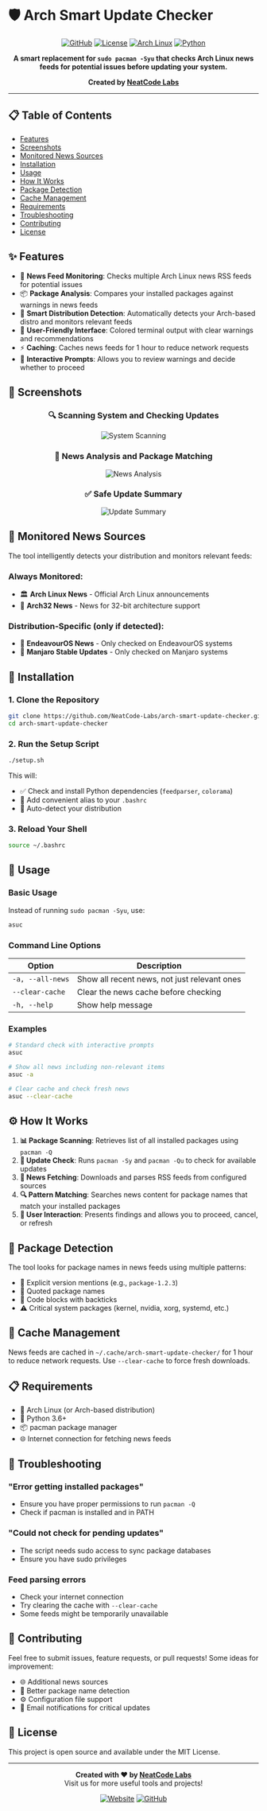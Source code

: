 # 🛡️ Arch Smart Update Checker

<div align="center">

[![GitHub](https://img.shields.io/badge/GitHub-NeatCode--Labs-blue?style=flat-square&logo=github)](https://github.com/NeatCode-Labs/arch-smart-update-checker)
[![License](https://img.shields.io/badge/License-MIT-green?style=flat-square)](LICENSE)
[![Arch Linux](https://img.shields.io/badge/Arch%20Linux-Compatible-1793D1?style=flat-square&logo=arch-linux)](https://archlinux.org/)
[![Python](https://img.shields.io/badge/Python-3.6%2B-blue?style=flat-square&logo=python)](https://www.python.org/)

**A smart replacement for `sudo pacman -Syu` that checks Arch Linux news feeds for potential issues before updating your system.**

**Created by [NeatCode Labs](https://neatcodelabs.com)**

</div>

---

## 📋 Table of Contents

- [Features](#-features)
- [Screenshots](#-screenshots)
- [Monitored News Sources](#-monitored-news-sources)
- [Installation](#-installation)
- [Usage](#-usage)
- [How It Works](#️-how-it-works)
- [Package Detection](#-package-detection)
- [Cache Management](#-cache-management)
- [Requirements](#-requirements)
- [Troubleshooting](#-troubleshooting)
- [Contributing](#-contributing)
- [License](#-license)

## ✨ Features

- 📰 **News Feed Monitoring**: Checks multiple Arch Linux news RSS feeds for potential issues
- 📦 **Package Analysis**: Compares your installed packages against warnings in news feeds
- 🎯 **Smart Distribution Detection**: Automatically detects your Arch-based distro and monitors relevant feeds
- 🎨 **User-Friendly Interface**: Colored terminal output with clear warnings and recommendations
- ⚡ **Caching**: Caches news feeds for 1 hour to reduce network requests
- 🔄 **Interactive Prompts**: Allows you to review warnings and decide whether to proceed

## 📸 Screenshots

<div align="center">

### 🔍 Scanning System and Checking Updates
![System Scanning](screenshots/ss1.png)

### 📰 News Analysis and Package Matching
![News Analysis](screenshots/ss2.png)

### ✅ Safe Update Summary
![Update Summary](screenshots/ss3.png)

</div>

## 📡 Monitored News Sources

The tool intelligently detects your distribution and monitors relevant feeds:

### Always Monitored:
- 🏛️ **Arch Linux News** - Official Arch Linux announcements
- 💾 **Arch32 News** - News for 32-bit architecture support

### Distribution-Specific (only if detected):
- 🚀 **EndeavourOS News** - Only checked on EndeavourOS systems
- 🍃 **Manjaro Stable Updates** - Only checked on Manjaro systems

## 🚀 Installation

### 1. Clone the Repository
```bash
git clone https://github.com/NeatCode-Labs/arch-smart-update-checker.git
cd arch-smart-update-checker
```

### 2. Run the Setup Script
```bash
./setup.sh
```

This will:
- ✅ Check and install Python dependencies (`feedparser`, `colorama`)
- 🔧 Add convenient alias to your `.bashrc`
- 🎯 Auto-detect your distribution

### 3. Reload Your Shell
```bash
source ~/.bashrc
```

## 📖 Usage

### Basic Usage
Instead of running `sudo pacman -Syu`, use:
```bash
asuc
```

### Command Line Options

| Option | Description |
|--------|-------------|
| `-a, --all-news` | Show all recent news, not just relevant ones |
| `--clear-cache` | Clear the news cache before checking |
| `-h, --help` | Show help message |

### Examples
```bash
# Standard check with interactive prompts
asuc

# Show all news including non-relevant items
asuc -a

# Clear cache and check fresh news
asuc --clear-cache
```

## ⚙️ How It Works

1. **📊 Package Scanning**: Retrieves list of all installed packages using `pacman -Q`
2. **🔄 Update Check**: Runs `pacman -Sy` and `pacman -Qu` to check for available updates
3. **📡 News Fetching**: Downloads and parses RSS feeds from configured sources
4. **🔍 Pattern Matching**: Searches news content for package names that match your installed packages
5. **💬 User Interaction**: Presents findings and allows you to proceed, cancel, or refresh

## 🎯 Package Detection

The tool looks for package names in news feeds using multiple patterns:
- 📌 Explicit version mentions (e.g., `package-1.2.3`)
- 💬 Quoted package names
- 📝 Code blocks with backticks
- ⚠️ Critical system packages (kernel, nvidia, xorg, systemd, etc.)

## 💾 Cache Management

News feeds are cached in `~/.cache/arch-smart-update-checker/` for 1 hour to reduce network requests. Use `--clear-cache` to force fresh downloads.

## 📋 Requirements

- 🐧 Arch Linux (or Arch-based distribution)
- 🐍 Python 3.6+
- 📦 pacman package manager
- 🌐 Internet connection for fetching news feeds

## 🔧 Troubleshooting

### "Error getting installed packages"
- Ensure you have proper permissions to run `pacman -Q`
- Check if pacman is installed and in PATH

### "Could not check for pending updates"
- The script needs sudo access to sync package databases
- Ensure you have sudo privileges

### Feed parsing errors
- Check your internet connection
- Try clearing the cache with `--clear-cache`
- Some feeds might be temporarily unavailable

## 🤝 Contributing

Feel free to submit issues, feature requests, or pull requests! Some ideas for improvement:
- 🌐 Additional news sources
- 🧠 Better package name detection
- ⚙️ Configuration file support
- 📧 Email notifications for critical updates

## 📄 License

This project is open source and available under the MIT License.

---

<div align="center">

**Created with ❤️ by [NeatCode Labs](https://neatcodelabs.com)**  
Visit us for more useful tools and projects!

[![Website](https://img.shields.io/badge/Website-neatcodelabs.com-blue?style=for-the-badge)](https://neatcodelabs.com)
[![GitHub](https://img.shields.io/badge/GitHub-NeatCode--Labs-black?style=for-the-badge&logo=github)](https://github.com/NeatCode-Labs)

</div> 